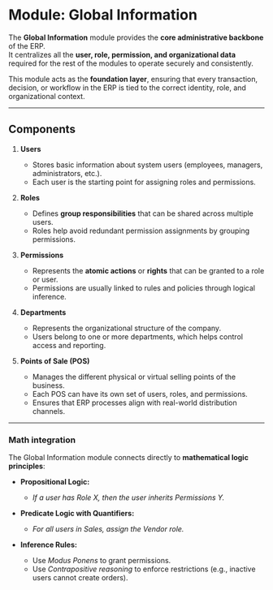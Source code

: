 # Module: Global Information

The **Global Information** module provides the **core administrative backbone** of the ERP.  
It centralizes all the **user, role, permission, and organizational data** required for the rest of the modules to operate securely and consistently.  

This module acts as the **foundation layer**, ensuring that every transaction, decision, or workflow in the ERP is tied to the correct identity, role, and organizational context. 

---

## Components

1. **Users**
   - Stores basic information about system users (employees, managers, administrators, etc.).  
   - Each user is the starting point for assigning roles and permissions.  

2. **Roles**
   - Defines **group responsibilities** that can be shared across multiple users.  
   - Roles help avoid redundant permission assignments by grouping permissions.  

3. **Permissions**
   - Represents the **atomic actions** or **rights** that can be granted to a role or user.  
   - Permissions are usually linked to rules and policies through logical inference.  

4. **Departments**
   - Represents the organizational structure of the company.  
   - Users belong to one or more departments, which helps control access and reporting.  

5. **Points of Sale (POS)**
   - Manages the different physical or virtual selling points of the business.  
   - Each POS can have its own set of users, roles, and permissions.  
   - Ensures that ERP processes align with real-world distribution channels.  

---

### Math integration

The Global Information module connects directly to **mathematical logic principles**:  

- **Propositional Logic:**  
  - *If a user has Role X, then the user inherits Permissions Y.*  

- **Predicate Logic with Quantifiers:**  
  - *For all users in Sales, assign the Vendor role.*   

- **Inference Rules:**  
  - Use *Modus Ponens* to grant permissions.  
  - Use *Contrapositive reasoning* to enforce restrictions (e.g., inactive users cannot create orders).  
